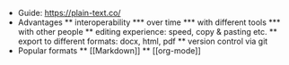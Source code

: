 * Guide: https://plain-text.co/
* Advantages
    ** interoperability
        *** over time
        *** with different tools
        *** with other people
    ** editing experience: speed, copy & pasting etc.
    ** export to different formats: docx, html, pdf
    ** version control via git
* Popular formats
    ** [[Markdown]]
    ** [[org-mode]]
